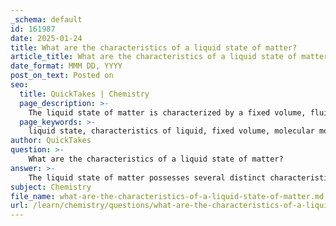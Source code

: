 ```yaml
---
_schema: default
id: 161987
date: 2025-01-24
title: What are the characteristics of a liquid state of matter?
article_title: What are the characteristics of a liquid state of matter?
date_format: MMM DD, YYYY
post_on_text: Posted on
seo:
  title: QuickTakes | Chemistry
  page_description: >-
    The liquid state of matter is characterized by a fixed volume, fluidity, significant intermolecular forces, solvent properties, reactivity, and unique density behaviors, making it essential in chemistry and biology.
  page_keywords: >-
    liquid state, characteristics of liquid, fixed volume, molecular motion, intermolecular forces, solvent properties, reactivity, density, phase transitions
author: QuickTakes
question: >-
    What are the characteristics of a liquid state of matter?
answer: >-
    The liquid state of matter possesses several distinct characteristics that differentiate it from solids and gases. Here are the key features of liquids:\n\n1. **Fixed Volume**: Liquids have a definite volume, meaning they occupy a specific amount of space. However, unlike solids, they do not have a fixed shape and will take the shape of their container.\n\n2. **Molecular Motion**: In the liquid state, molecules are in constant motion, which allows them to slide past one another. This molecular mobility is greater than in solids but less than in gases, contributing to the fluidity of liquids.\n\n3. **Intermolecular Forces**: Liquids exhibit significant intermolecular forces, such as hydrogen bonding, which affects their properties. For example, water's extensive hydrogen bonding leads to high surface tension, viscosity, and heat capacity.\n\n4. **Solvent Properties**: Liquids, particularly water, are often referred to as "universal solvents" due to their ability to dissolve a wide range of ionic and polar substances. This property is crucial for many chemical reactions and biological processes.\n\n5. **Reactivity**: The constant motion of molecules in liquids facilitates interactions and reactions. For instance, in water, the autoionization reaction can be represented as:\n\n   $$\n   H_2O(l) + H_2O(l) \rightleftharpoons H_3O^+(aq) + OH^-(aq)\n   $$\n\n   This illustrates how water can act as both an acid and a base, participating in various acid-base reactions.\n\n6. **Density**: Generally, liquids have a higher density than gases but lower density than solids. However, water is an exception, as it is less dense in its solid form (ice) than in its liquid form, which is why ice floats.\n\n7. **Phase Transitions**: The transition between the liquid state and other states (solid and gas) occurs through physical changes such as melting (solid to liquid) and evaporation (liquid to gas), which are influenced by temperature and pressure.\n\nIn summary, the liquid state is characterized by a fixed volume, fluidity, significant intermolecular forces, solvent properties, and the ability to facilitate chemical reactions, making it a vital state of matter in both chemistry and biology.
subject: Chemistry
file_name: what-are-the-characteristics-of-a-liquid-state-of-matter.md
url: /learn/chemistry/questions/what-are-the-characteristics-of-a-liquid-state-of-matter
---
```


&nbsp;
